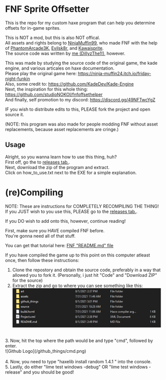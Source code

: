 # FNF Sprite Offsetter

This is the repo for my custom haxe program that can help you determine offsets for in-game sprites.<br/>

This is NOT a mod, but this is also NOT offical.<br/>
All assets and rights belong to [NinjaMuffin99](https://twitter.com/ninja_muffin99), who made FNF with the help of [PhantomArcade3K](https://twitter.com/phantomarcade3k), [Evilsk8r](https://twitter.com/evilsk8r), and [Kawaisprite](https://twitter.com/kawaisprite).<br/>
The source code was written by [me (DillyzThe1!)](https://github.com/DillyzThe1), however.<br/>

This was made by studying the source code of the original game, the kade engine, and various articales on haxe documentation.<br/>
Please play the original game here: https://ninja-muffin24.itch.io/friday-night-funkin<br/>
Also, some credit to: https://github.com/KadeDev/Kade-Engine<br/>
Next, the inspiration for this whole thing: https://github.com/studioNOKOI/fnfoffsethelper<br/>
And finally, self promotion to my discord: https://discord.gg/49NFTwcYgZ<br/>

IF you wish to distribute edits to this, PLEASE fork the project and open source it.<br/>

(NOTE: this program was also made for people modding FNF without asset replacements, because asset replacements are cringe.)<br/>

## Usage

Alright, so you wanna learn how to use this thing, huh?<br/>
First off, go the to [releases tab.](https://github.com/DillyzThe1/fnf-sprite-offsetter/releases).<br/>
Next, download the zip of the program and extract.<br/>
Click on how_to_use.txt next to the EXE for a simple explanation.<br/>

# (re)Compiling

NOTE: These are instructions for COMPLETELY RECOMPILING THE THING!<br/>
If you JUST wish to you use this, PLEASE go to the [releases tab.](https://github.com/DillyzThe1/fnf-sprite-offsetter/releases).<br/>

If you DO wish to add onto this, however, continue reading!<br/>

First, make sure you HAVE compiled FNF before.<br/>
You're gonna need all of that stuff.<br/>

You can get that tutorial here: [FNF "README.md" file](https://github.com/ninjamuffin99/Funkin/blob/master/README.md#build-instructions)<br/>

If you have compiled the game up to this point on this computer atleast once, then follow these instructions:<br/>
1. Clone the repostory and obtain the source code, preferably in a way that allowed you to fork it. (Personally, i just hit "Code" and "Download ZIP" for the source)<br/>
2. Extract the zip and go to where you can see something like this:<br/>
![Github Logo](/github_things/setup.png)<br/>
<br/>
3. Now, hit the top where the path would be and type "cmd", followed by enter.<br/>
![Github Logo](/github_things/cmd.png)<br/>
<br/>
4. Now, you need to type "haxelib install random 1.4.1 " into the console.<br/>
5. Lastly, do either "lime test windows -debug" OR "lime test windows -release" and you should be good!

